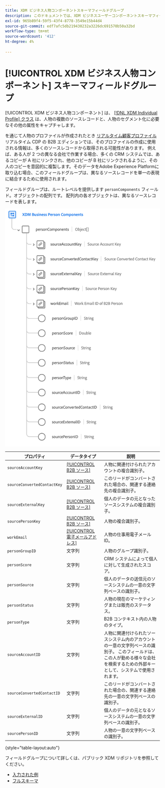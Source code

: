 ```yaml
---
title: XDM ビジネス人物コンポーネントスキーマフィールドグループ
description: このドキュメントでは、XDM ビジネスユーザーコンポーネントスキーマフィールドグループの概要を説明します。
exl-id: 965b89f4-59f5-43f4-8778-3549e15b44d4
source-git-commit: edf7afc5db219430232a3226dc691570b50a32bd
workflow-type: tm+mt
source-wordcount: '412'
ht-degree: 4%

---
```


# [!UICONTROL XDM ビジネス人物コンポーネント] スキーマフィールドグループ

[!UICONTROL XDM ビジネス人物コンポーネント] は、 [[!DNL XDM Individual Profile] クラス](../../classes/individual-profile.md) は、人物の複数のソースレコードと、人物のセグメント化に必要なその他の属性をキャプチャします。

を通じて人物のプロファイルが作成されたとき [リアルタイム顧客プロファイル](../../../profile/home.md) リアルタイム CDP の B2B エディションでは、そのプロファイルの作成に使用される情報は、多くのソースレコードから取得される可能性があります。 例えば、ある人が 2 つの異なる会社で作業する場合、多くの CRM システムでは、あるコピーが A 社にリンクされ、他のコピーが B 社にリンクされるように、その人のコピーを意図的に複製します。そのデータをAdobe Experience Platformに取り込む場合、このフィールドグループは、異なるソースレコードを単一の表現に結合するために使用されます。

フィールドグループは、ルートレベルを提供します `personComponents` フィールド。オブジェクトの配列です。 配列内の各オブジェクトは、異なるソースレコードを表します。

![](../../images/field-groups/business-person-components.png)

| プロパティ | データタイプ | 説明 |
| --- | --- | --- |
| `sourceAccountKey` | [[!UICONTROL B2B ソース]](../../data-types/b2b-source.md) | 人物に関連付けられたアカウントの複合識別子。 |
| `sourceConvertedContactKey` | [[!UICONTROL B2B ソース]](../../data-types/b2b-source.md) | このリードがコンバートされた場合の、関連する連絡先の複合識別子。 |
| `sourceExternalKey` | [[!UICONTROL B2B ソース]](../../data-types/b2b-source.md) | 個人のデータの元となったソースシステムの複合識別子。 |
| `sourcePersonKey` | [[!UICONTROL B2B ソース]](../../data-types/b2b-source.md) | 人物の複合識別子。 |
| `workEmail` | [[!UICONTROL 電子メールアドレス]](../../data-types/b2b-source.md) | 人物の仕事用電子メール ID。 |
| `personGroupID` | 文字列 | 人物のグループ識別子。 |
| `personScore` | 文字列 | CRM システムによって個人に対して生成されたスコア。 |
| `personSource` | 文字列 | 個人のデータの送信元のソースシステムの一意の文字列ベースの識別子。 |
| `personStatus` | 文字列 | 人物の現在のマーケティングまたは販売のステータス。 |
| `personType` | 文字列 | B2B コンテキスト内の人物のタイプ。 |
| `sourceAccountID` | 文字列 | 人物に関連付けられたソースシステム内のアカウントの一意の文字列ベースの識別子。 このフィールドは、この人が勤める様々な会社を検索するための外部キーとして、システムで使用されます。 |
| `sourceConvertedContactID` | 文字列 | このリードがコンバートされた場合の、関連する連絡先の一意の文字列ベースの識別子。 |
| `sourceExternalID` | 文字列 | 個人のデータの元となるソースシステムの一意の文字列ベースの識別子。 |
| `sourcePersonID` | 文字列 | 人物の一意の文字列ベースの識別子。 |

{style=&quot;table-layout:auto&quot;}

フィールドグループについて詳しくは、パブリック XDM リポジトリを参照してください。

* [入力された例](https://github.com/adobe/xdm/blob/master/components/fieldgroups/profile/b2b-person-components.example.1.json)
* [フルスキーマ](https://github.com/adobe/xdm/blob/master/components/fieldgroups/profile/b2b-person-components.schema.json)
